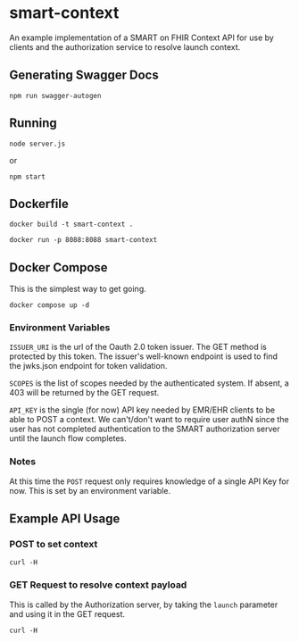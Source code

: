 # smart-context

An example implementation of a SMART on FHIR Context API for use by clients and the authorization service to resolve launch context.

## Generating Swagger Docs

```shell
npm run swagger-autogen
```

## Running

```shell
node server.js
```

or

```shell
npm start
```


## Dockerfile

```shell
docker build -t smart-context .

docker run -p 8088:8088 smart-context
```

## Docker Compose

This is the simplest way to get going. 

```shell
docker compose up -d
```

### Environment Variables

```ISSUER_URI```
is the url of the Oauth 2.0 token issuer. The GET method is protected by this token.
The issuer's well-known endpoint is used to find the jwks.json endpoint for token validation.

```SCOPES``` is the list of scopes needed by the authenticated system. If absent, a 403 will be returned by the GET request.

```API_KEY``` is the single (for now) API key needed by EMR/EHR clients to be able to POST a context. We can't/don't want to require user authN since the user has not completed authentication to the SMART authorization server until the launch flow completes.  


### Notes

At this time the ```POST``` request only requires knowledge of a single API Key for now. This is set by an environment variable.

## Example API Usage

### POST to set context

```shell
curl -H
```

### GET Request to resolve context payload

This is called by the Authorization server, by taking the ```launch``` parameter and
using it in the GET request.

```shell
curl -H
```
